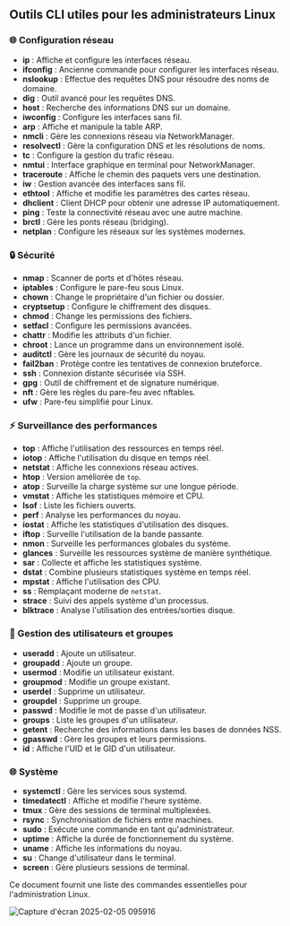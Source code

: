 ## Outils CLI utiles pour les administrateurs Linux  

### 🌐 Configuration réseau  
- **ip** : Affiche et configure les interfaces réseau.  
- **ifconfig** : Ancienne commande pour configurer les interfaces réseau.  
- **nslookup** : Effectue des requêtes DNS pour résoudre des noms de domaine.  
- **dig** : Outil avancé pour les requêtes DNS.  
- **host** : Recherche des informations DNS sur un domaine.  
- **iwconfig** : Configure les interfaces sans fil.  
- **arp** : Affiche et manipule la table ARP.  
- **nmcli** : Gère les connexions réseau via NetworkManager.  
- **resolvectl** : Gère la configuration DNS et les résolutions de noms.  
- **tc** : Configure la gestion du trafic réseau.  
- **nmtui** : Interface graphique en terminal pour NetworkManager.  
- **traceroute** : Affiche le chemin des paquets vers une destination.  
- **iw** : Gestion avancée des interfaces sans fil.  
- **ethtool** : Affiche et modifie les paramètres des cartes réseau.  
- **dhclient** : Client DHCP pour obtenir une adresse IP automatiquement.  
- **ping** : Teste la connectivité réseau avec une autre machine.  
- **brctl** : Gère les ponts réseau (bridging).  
- **netplan** : Configure les réseaux sur les systèmes modernes.  

### 🔒 Sécurité  
- **nmap** : Scanner de ports et d'hôtes réseau.  
- **iptables** : Configure le pare-feu sous Linux.  
- **chown** : Change le propriétaire d'un fichier ou dossier.  
- **cryptsetup** : Configure le chiffrement des disques.  
- **chmod** : Change les permissions des fichiers.  
- **setfacl** : Configure les permissions avancées.  
- **chattr** : Modifie les attributs d'un fichier.  
- **chroot** : Lance un programme dans un environnement isolé.  
- **auditctl** : Gère les journaux de sécurité du noyau.  
- **fail2ban** : Protège contre les tentatives de connexion bruteforce.  
- **ssh** : Connexion distante sécurisée via SSH.  
- **gpg** : Outil de chiffrement et de signature numérique.  
- **nft** : Gère les règles du pare-feu avec nftables.  
- **ufw** : Pare-feu simplifié pour Linux.  

### ⚡ Surveillance des performances  
- **top** : Affiche l'utilisation des ressources en temps réel.  
- **iotop** : Affiche l'utilisation du disque en temps réel.  
- **netstat** : Affiche les connexions réseau actives.  
- **htop** : Version améliorée de `top`.  
- **atop** : Surveille la charge système sur une longue période.  
- **vmstat** : Affiche les statistiques mémoire et CPU.  
- **lsof** : Liste les fichiers ouverts.  
- **perf** : Analyse les performances du noyau.  
- **iostat** : Affiche les statistiques d'utilisation des disques.  
- **iftop** : Surveille l'utilisation de la bande passante.  
- **nmon** : Surveille les performances globales du système.  
- **glances** : Surveille les ressources système de manière synthétique.  
- **sar** : Collecte et affiche les statistiques système.  
- **dstat** : Combine plusieurs statistiques système en temps réel.  
- **mpstat** : Affiche l'utilisation des CPU.  
- **ss** : Remplaçant moderne de `netstat`.  
- **strace** : Suivi des appels système d'un processus.  
- **blktrace** : Analyse l'utilisation des entrées/sorties disque.  

### 👤 Gestion des utilisateurs et groupes  
- **useradd** : Ajoute un utilisateur.  
- **groupadd** : Ajoute un groupe.  
- **usermod** : Modifie un utilisateur existant.  
- **groupmod** : Modifie un groupe existant.  
- **userdel** : Supprime un utilisateur.  
- **groupdel** : Supprime un groupe.  
- **passwd** : Modifie le mot de passe d'un utilisateur.  
- **groups** : Liste les groupes d'un utilisateur.  
- **getent** : Recherche des informations dans les bases de données NSS.  
- **gpasswd** : Gère les groupes et leurs permissions.  
- **id** : Affiche l'UID et le GID d'un utilisateur.  

### 🌐 Système  
- **systemctl** : Gère les services sous systemd.  
- **timedatectl** : Affiche et modifie l'heure système.  
- **tmux** : Gère des sessions de terminal multiplexées.  
- **rsync** : Synchronisation de fichiers entre machines.  
- **sudo** : Exécute une commande en tant qu'administrateur.  
- **uptime** : Affiche la durée de fonctionnement du système.  
- **uname** : Affiche les informations du noyau.  
- **su** : Change d'utilisateur dans le terminal.  
- **screen** : Gère plusieurs sessions de terminal.  

Ce document fournit une liste des commandes essentielles pour l'administration Linux.

![Capture d'écran 2025-02-05 095916](https://github.com/user-attachments/assets/5d5d0aba-cbb4-4f0a-8913-6961d52e44af)



